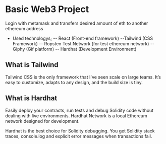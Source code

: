# Basic Web3 Project

Login with metamask and transfers desired amount of eth to another ethereum address

- Used technologys;
-- React (Front-end framework)
--Tailwind (CSS Framework)
-- Ropsten Test Network (for test ethereum network)
-- Giphy (Gif platform) 
-- Hardhat (Development Environment)

## What is Tailwind
Tailwind CSS is the only framework that I've seen scale on large teams. It’s easy to customize, adapts to any design, and the build size is tiny.

## What is Hardhat
Easily deploy your contracts, run tests and debug Solidity code without dealing with live environments. Hardhat Network is a local Ethereum network designed for development.

Hardhat is the best choice for Solidity debugging. You get Solidity stack traces, console.log and explicit error messages when transactions fail.